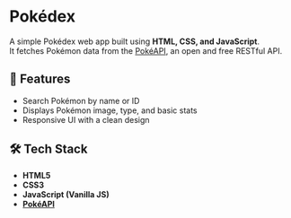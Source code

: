 # Pokédex

A simple Pokédex web app built using **HTML, CSS, and JavaScript**.  
It fetches Pokémon data from the [PokéAPI](https://pokeapi.co/), an open and free RESTful API.  

## 🚀 Features
- Search Pokémon by name or ID  
- Displays Pokémon image, type, and basic stats  
- Responsive UI with a clean design  

## 🛠️ Tech Stack
- **HTML5**  
- **CSS3**  
- **JavaScript (Vanilla JS)**  
- **[PokéAPI](https://pokeapi.co/)**  
